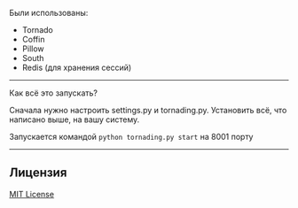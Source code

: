 
Были использованы:
- Tornado
- Coffin
- Pillow
- South
- Redis (для хранения сессий)

---
Как всё это запускать?

Сначала нужно настроить settings.py и tornading.py. Установить всё, что написано выше, на вашу систему.

Запускается командой
`python tornading.py start`
на 8001 порту

---
Лицензия
----

[MIT License](http://www.opensource.org/licenses/MIT)
